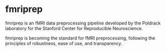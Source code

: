 # fmriprep

fmriprep is an fMRI data preprocessing pipeline developed by the Poldrack laboratory for the Stanford Center for Reproducible Neuroscience.

fmriprep is becoming the standard for fMRI preprocessing, following the principles of robustness, ease of use, and transparency.
